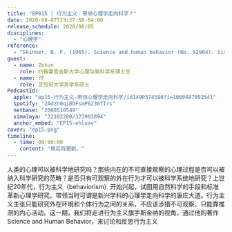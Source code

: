 ```yaml
---
title: "EP015 | 行为主义：带领心理学走向科学？"
date: 2020-08-07T23:27:50-04:00
release_schedule: 2020/08/05
disciplines:
  - "心理学"
reference:
  - "Skinner, B. F. (1965). Science and human behavior (No. 92904). Simon and Schuster."
guest:
  - name: Zekun
    role: 约翰霍普金斯大学心理与脑科学系博士生
  - name: YF
    role: 芝加哥大学哲学系硕士
PodcastId:
  apple: "ep15-行为主义-带领心理学走向科学/id1490374590?i=1000487092541"
  spotify: "2Adzh0qi0OFsmP6236fIrs"
  netbase: "2068510549"
  ximalaya: "32102200/323903894"
  anchor_embed: "EP15-ehluav"
cover: "ep15.png"
timeline:
  - time: 00:00:00
    content: "稍后将更新。"
---
```

人类的心理可以被科学地研究吗？那些内在的不可直接观察的心理过程是否可以被纳入科学研究的范畴？是否只有可观察的外在行为才可以被科学系统地研究？上世纪20年代，行为主义（behaviorism）开始兴起，试图用自然科学的手段和标准革新心理学研究，带领当时可谓是新兴学科的心理学走向科学的康庄大道。行为主义主张只能研究外在环境和个体行为之间的关系，不应该涉猎不可观察、只能靠推测的内心活动。这一期，我们将走进行为主义旗手斯金纳的视角，通过他的著作Science and Human Behavior，来讨论和反思行为主义

